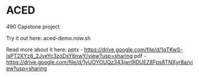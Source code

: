 # ACED
490 Capstone project

Try it out here: aced-demo.now.sh

Read more about it here: 
  pptx - https://drive.google.com/file/d/1qTKwS-lsPT2XYz8_2JveYc3zoDsY6nwY/view?usp=sharing
  pdf - https://drive.google.com/file/d/1yUOYOUQz343jwr9IDUEZ8Fps8TNXyr8a/view?usp=sharing
